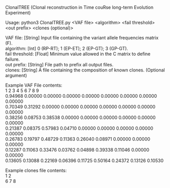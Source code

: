 ClonalTREE (Clonal reconstruction in Time couRse long-term Evolution Experiment)  

Usage: python3 ClonalTREE.py \<VAF file\> \<algorithm\> \<fail threshold\> \<out prefix\> \<clones (optional)\>  

VAF file:       [String] Input file containing the variant allele frequencies matrix (F).  
algorithm:      [Int] 0 (RP-RT); 1 (EP-ET); 2 (EP-GT); 3 (GP-GT).  
fail threshold: [Float] Minimum value allowed in the C matrix to define failure.  
out prefix:     [String] File path to prefix all output files.  
clones:         [String] A file containing the composition of known clones. (Optional argument)  
  
Example VAF File contents:  
1 2 3 4 5 6 7 8 9  
0.94968 0.00000 0.00000 0.00000 0.00000 0.00000 0.00000 0.00000 0.00000  
0.70349 0.31292 0.00000 0.00000 0.00000 0.00000 0.00000 0.00000 0.00000  
0.38256 0.08753 0.38538 0.00000 0.00000 0.00000 0.00000 0.00000 0.00000  
0.21387 0.08375 0.57983 0.04710 0.00000 0.00000 0.00000 0.00000 0.00000  
0.26783 0.19797 0.48729 0.11363 0.26040 0.08971 0.00000 0.00000 0.00000  
0.12287 0.11063 0.33476 0.03762 0.04898 0.39338 0.11046 0.00000 0.00000  
0.13605 0.13088 0.22169 0.06396 0.11725 0.50164 0.24372 0.13126 0.10530  

Example clones file contents:  
1 2  
6 7 8  



